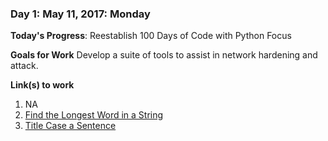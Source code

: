 ### Day 1: May 11, 2017: Monday

**Today's Progress**: Reestablish 100 Days of Code with Python Focus

**Goals for Work** Develop a suite of tools to assist in network hardening and attack.


**Link(s) to work**
1. NA
2. [Find the Longest Word in a String](https://www.freecodecamp.com/challenges/find-the-longest-word-in-a-string)
3. [Title Case a Sentence](https://www.freecodecamp.com/challenges/title-case-a-sentence)
